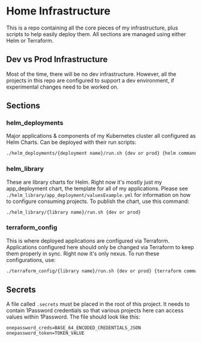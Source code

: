 # Home Infrastructure

This is a repo containing all the core pieces of my infrastructure, plus scripts to help easily deploy them. All sections are managed using either Helm or Terraform.

## Dev vs Prod Infrastructure

Most of the time, there will be no dev infrastructure. However, all the projects in this repo are configured to support a dev environment, if experimental changes need to be worked on. 

## Sections

### helm_deployments

Major applications & components of my Kubernetes cluster all configured as Helm Charts. Can be deployed with their run scripts:

```bash
./helm_deployments/{deployment name}/run.sh {dev or prod} {helm command}
```

### helm_library

These are library charts for Helm. Right now it's mostly just my app_deployment chart, the template for all of my applications. Please see `./helm_library/app_deployment/valuesExample.yml` for information on how to configure consuming projects. To publish the chart, use this command:

```bash
./helm_library/{library name}/run.sh {dev or prod}
```

### terraform_config

This is where deployed applications are configured via Terraform. Applications configured here should only be changed via Terraform to keep them properly in sync. Right now it's only nexus. To run these configurations, use:

```bash
./terraform_config/{library name}/run.sh {dev or prod} {terraform command}
```

## Secrets

A file called `.secrets` must be placed in the root of this project. It needs to contain 1Password credentials so that various projects here can access values within 1Password. The file should look like this:

```
onepassword_creds=BASE_64_ENCODED_CREDENTIALS_JSON
onepassword_token=TOKEN_VALUE
```
